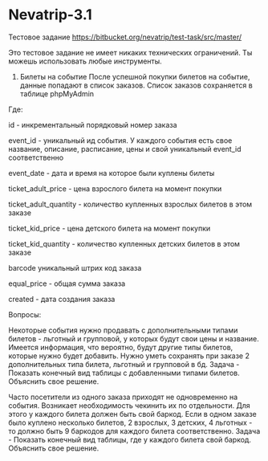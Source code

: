# Nevatrip-3.1

Тестовое задание https://bitbucket.org/nevatrip/test-task/src/master/

Это тестовое задание не имеет никаких технических ограничений. Ты можешь использовать любые инструменты.

1. Билеты на событие
После успешной покупки билетов на событие, данные попадают в список заказов. Список заказов сохраняется в таблице phpMyAdmin

Где:

id - инкрементальный порядковый номер заказа

event_id - уникальный ид события. У каждого события есть свое название, описание, расписание, цены и свой уникальный event_id соответственно

event_date - дата и время на которое были куплены билеты

ticket_adult_price - цена взрослого билета на момент покупки

ticket_adult_quantity - количество купленных взрослых билетов в этом заказе

ticket_kid_price - цена детского билета на момент покупки

ticket_kid_quantity - количество купленных детских билетов в этом заказе

barcode уникальный штрих код заказа

equal_price - общая сумма заказа

created - дата создания заказа


Вопросы:

Некоторые события нужно продавать с дополнительными типами билетов - льготный и групповой, у которых будут свои цены и название. Имеется информация, что вероятно, будут другие типы билетов, которые нужно будет добавить. Нужно уметь сохранять при заказе 2 дополнительных типа билета, льготный и групповой в бд. Задача - Показать конечный вид таблицы с добавленными типами билетов. Объяснить свое решение.

Часто посетители из одного заказа приходят не одновременно на события. Возникает необходимость чекинить их по отдельности. Для этого у каждого билета должен быть свой баркод. Если в одном заказе было куплено несколько билетов, 2 взрослых, 3 детских, 4 льготных - то должно быть 9 баркодов для каждого билета соответственно. Задача - Показать конечный вид таблицы, где у каждого билета свой баркод. Объяснить свое решение.
